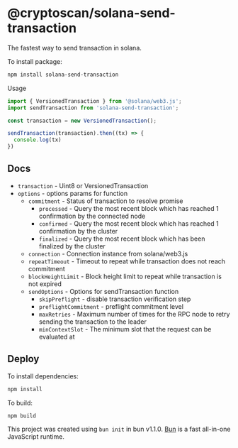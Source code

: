 # @cryptoscan/solana-send-transaction

The fastest way to send transaction in solana.

To install package:

```bash
npm install solana-send-transaction
```

Usage

```javascript
import { VersionedTransaction } from '@solana/web3.js';
import sendTransaction from 'solana-send-transaction';

const transaction = new VersionedTransaction();

sendTransaction(transaction).then((tx) => {
  console.log(tx)
})
```

## Docs

- `transaction` - Uint8 or VersionedTransaction
- `options` - options params for function
    - `commitment` - Status of transaction to resolve promise
       - `processed` -  Query the most recent block which has reached 1 confirmation by the connected node
       - `confirmed` -  Query the most recent block which has reached 1 confirmation by the cluster
       - `finalized` - Query the most recent block which has been finalized by the cluster
    - `connection` - Connection instance from solana/web3.js
    - `repeatTimeout` - Timeout to repeat while transaction does not reach commitment
   - `blockHeightLimit` - Block height limit to repeat while transaction is not expired
   - `sendOptions` - Options for sendTransaction function
      - `skipPreflight` - disable transaction verification step
      - `preflightCommitment` - preflight commitment level
      - `maxRetries` - Maximum number of times for the RPC node to retry sending the transaction to the leader
      - `minContextSlot` - The minimum slot that the request can be evaluated at

## Deploy

To install dependencies:

```bash
npm install
```

To build:

```bash
npm build
```

This project was created using `bun init` in bun v1.1.0. [Bun](https://bun.sh) is a fast all-in-one JavaScript runtime.
